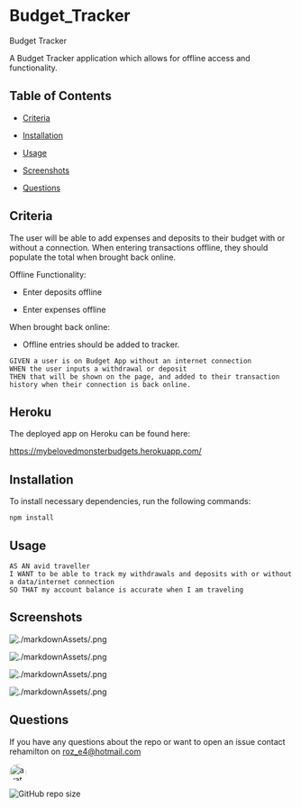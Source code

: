 # Budget_Tracker
Budget Tracker

A Budget Tracker application which allows for offline access and functionality.

## Table of Contents

* [Criteria](#criteria)

* [Installation](#installation)

* [Usage](#Usage)

* [Screenshots](#Screenshots)

* [Questions](#questions)

## Criteria

The user will be able to add expenses and deposits to their budget with or without a connection. When entering transactions offline, they should populate the total when brought back online.

Offline Functionality:

  * Enter deposits offline

  * Enter expenses offline

When brought back online:

  * Offline entries should be added to tracker.

```
GIVEN a user is on Budget App without an internet connection
WHEN the user inputs a withdrawal or deposit
THEN that will be shown on the page, and added to their transaction history when their connection is back online.
```

## Heroku

The deployed app on Heroku can be found here:

https://mybelovedmonsterbudgets.herokuapp.com/

## Installation

To install necessary dependencies, run the following commands:

```
npm install

```

## Usage

```
AS AN avid traveller
I WANT to be able to track my withdrawals and deposits with or without a data/internet connection
SO THAT my account balance is accurate when I am traveling
```

## Screenshots

![./markdownAssets/.png](https://github.com/rehamilton/Budget_Tracker/blob/master/markdownAssets/)

![./markdownAssets/.png](https://github.com/rehamilton/Budget_Tracker/blob/master/markdownAssets/)

![./markdownAssets/.png](https://github.com/rehamilton/Budget_Tracker/blob/master/markdownAssets/)

![./markdownAssets/.png](https://github.com/rehamilton/Budget_Tracker/blob/master/markdownAssets/)

## Questions

If you have any questions about the repo or want to open an issue contact rehamilton on roz_e4@hotmail.com


<img src="https://avatars1.githubusercontent.com/u/59821631?v=4" alt="avatar" style="border-radius: 16px" width="30" />



![GitHub repo size](https://img.shields.io/github/repo-size/rehamilton/Budget_Tracker)


